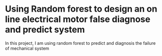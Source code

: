 # Using Random forest to design an on line electrical motor false diagnose and predict system
In this project, I am using random forest to predict and diagnosis the failure of mechanical system
